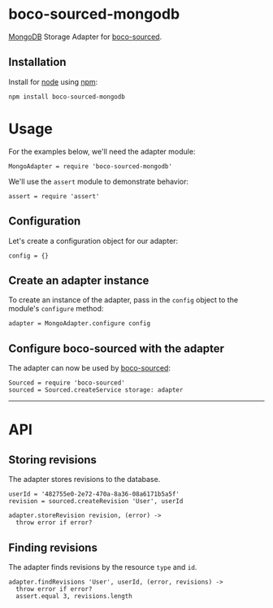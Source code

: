 boco-sourced-mongodb
================================================================================

[MongoDB] Storage Adapter for [boco-sourced].

Installation
--------------------------------------------------------------------------------

Install for [node] using [npm]:

```
npm install boco-sourced-mongodb
```

Usage
================================================================================

For the examples below, we'll need the adapter module:

    MongoAdapter = require 'boco-sourced-mongodb'

We'll use the `assert` module to demonstrate behavior:

    assert = require 'assert'

Configuration
--------------------------------------------------------------------------------
Let's create a configuration object for our adapter:

    config = {}


Create an adapter instance
--------------------------------------------------------------------------------
To create an instance of the adapter, pass in the `config` object to the module's `configure` method:

    adapter = MongoAdapter.configure config

Configure boco-sourced with the adapter
--------------------------------------------------------------------------------
The adapter can now be used by [boco-sourced]:

    Sourced = require 'boco-sourced'
    sourced = Sourced.createService storage: adapter

---

API
================================================================================


Storing revisions
--------------------------------------------------------------------------------
The adapter stores revisions to the database.

    userId = '482755e0-2e72-470a-8a36-08a6171b5a5f'
    revision = sourced.createRevision 'User', userId

    adapter.storeRevision revision, (error) ->
      throw error if error?

Finding revisions
--------------------------------------------------------------------------------
The adapter finds revisions by the resource `type` and `id`.

    adapter.findRevisions 'User', userId, (error, revisions) ->
      throw error if error?
      assert.equal 3, revisions.length

[boco-sourced]: http://github.com/bocodigitalmedia/boco-sourced
[node]: http://nodejs.org
[npm]: http://npmjs.org
[mongodb]: http://mongodb.com
